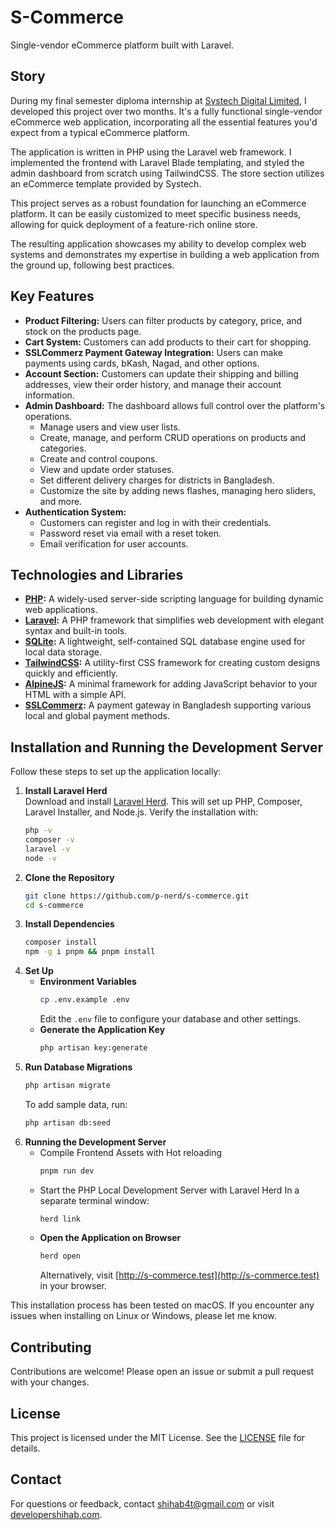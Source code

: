 # S-Commerce

Single-vendor eCommerce platform built with Laravel.

## Story

During my final semester diploma internship at [Systech Digital Limited](https://systechdigital.com), I developed this project over two months. It's a fully functional single-vendor eCommerce web application, incorporating all the essential features you'd expect from a typical eCommerce platform.

The application is written in PHP using the Laravel web framework. I implemented the frontend with Laravel Blade templating, and styled the admin dashboard from scratch using TailwindCSS. The store section utilizes an eCommerce template provided by Systech.

This project serves as a robust foundation for launching an eCommerce platform. It can be easily customized to meet specific business needs, allowing for quick deployment of a feature-rich online store.

The resulting application showcases my ability to develop complex web systems and demonstrates my expertise in building a web application from the ground up, following best practices.

## Key Features

-   **Product Filtering:** Users can filter products by category, price, and stock on the products page.
-   **Cart System:** Customers can add products to their cart for shopping.
-   **SSLCommerz Payment Gateway Integration:** Users can make payments using cards, bKash, Nagad, and other options.
-   **Account Section:** Customers can update their shipping and billing addresses, view their order history, and manage their account information.
-   **Admin Dashboard:** The dashboard allows full control over the platform's operations.
    -   Manage users and view user lists.
    -   Create, manage, and perform CRUD operations on products and categories.
    -   Create and control coupons.
    -   View and update order statuses.
    -   Set different delivery charges for districts in Bangladesh.
    -   Customize the site by adding news flashes, managing hero sliders, and more.
-   **Authentication System:**
    -   Customers can register and log in with their credentials.
    -   Password reset via email with a reset token.
    -   Email verification for user accounts.

## Technologies and Libraries

-   **[PHP](https://www.php.net):** A widely-used server-side scripting language for building dynamic web applications.
-   **[Laravel](https://laravel.com):** A PHP framework that simplifies web development with elegant syntax and built-in tools.
-   **[SQLite](https://www.sqlite.org):** A lightweight, self-contained SQL database engine used for local data storage.
-   **[TailwindCSS](https://tailwindcss.com):** A utility-first CSS framework for creating custom designs quickly and efficiently.
-   **[AlpineJS](https://alpinejs.dev):** A minimal framework for adding JavaScript behavior to your HTML with a simple API.
-   **[SSLCommerz](https://www.sslcommerz.com):** A payment gateway in Bangladesh supporting various local and global payment methods.

## Installation and Running the Development Server

Follow these steps to set up the application locally:

1. **Install Laravel Herd**  
   Download and install [Laravel Herd](https://herd.laravel.com). This will set up PHP, Composer, Laravel Installer, and Node.js.
   Verify the installation with:
    ```bash
    php -v
    composer -v
    laravel -v
    node -v
    ```
2. **Clone the Repository**
    ```bash
    git clone https://github.com/p-nerd/s-commerce.git
    cd s-commerce
    ```
3. **Install Dependencies**
    ```bash
    composer install
    npm -g i pnpm && pnpm install
    ```
4. **Set Up**
    - **Environment Variables**
        ```bash
        cp .env.example .env
        ```
        Edit the `.env` file to configure your database and other settings.
    - **Generate the Application Key**
        ```bash
        php artisan key:generate
        ```
5. **Run Database Migrations**
    ```bash
    php artisan migrate
    ```
    To add sample data, run:
    ```bash
    php artisan db:seed
    ```
6. **Running the Development Server**
    - Compile Frontend Assets with Hot reloading
        ```bash
        pnpm run dev
        ```
    - Start the PHP Local Development Server with Laravel Herd
      In a separate terminal window:
        ```bash
        herd link
        ```
    - **Open the Application on Browser**
        ```bash
        herd open
        ```
        Alternatively, visit [http://s-commerce.test](http://s-commerce.test) in your browser.

This installation process has been tested on macOS. If you encounter any issues when installing on Linux or Windows, please let me know.

## Contributing

Contributions are welcome! Please open an issue or submit a pull request with your changes.

## License

This project is licensed under the MIT License. See the [LICENSE](LICENSE) file for details.

## Contact

For questions or feedback, contact [shihab4t@gmail.com](mailto:shihab4t@gmail.com) or visit [developershihab.com](https://developershihab.com).
